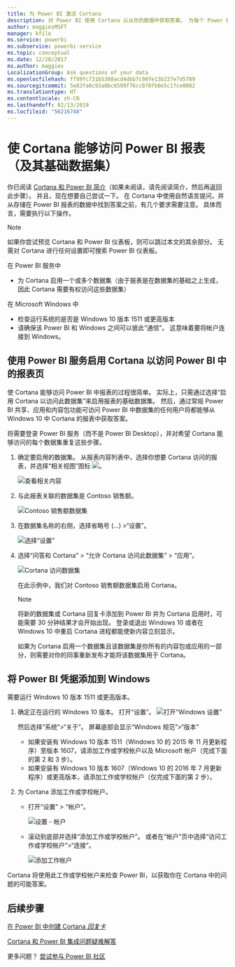 ```yaml
---
title: 为 Power BI 激活 Cortana
description: 对 Power BI 使用 Cortana 以从你的数据中获取答案。 为每个 Power BI 数据集激活 Cortana，然后让 Cortana 能够从 Windows 设备访问你的数据集。
author: maggiesMSFT
manager: kfile
ms.service: powerbi
ms.subservice: powerbi-service
ms.topic: conceptual
ms.date: 12/20/2017
ms.author: maggies
LocalizationGroup: Ask questions of your data
ms.openlocfilehash: ff99fc731b5388acd4dbb7c98fe13b227e7d5789
ms.sourcegitcommit: 5e83fa6c93a0bc6599f76cc070fb0e5c1fce0082
ms.translationtype: HT
ms.contentlocale: zh-CN
ms.lasthandoff: 02/13/2019
ms.locfileid: "56216748"
---
```

# <a name="enable-cortana-to-access-power-bi-reports-and-their-underlying-datasets"></a>使 Cortana 能够访问 Power BI 报表（及其基础数据集）
你已阅读 [Cortana 和 Power BI 简介](service-cortana-intro.md)（如果未阅读，请先阅读简介，然后再返回此步骤）。 并且，现在想要自己尝试一下。  在 Cortana 中使用自然语言提问，并从存储在 Power BI 报表的数据中找到答案之前，有几个要求需要注意。 具体而言，需要执行以下操作。

> [!NOTE]
> 如果你尝试预览 Cortana 和 Power BI 仪表板，则可以跳过本文的其余部分。 无需对 Cortana 进行任何设置即可搜索 Power BI 仪表板。
> 
> 

在 Power BI 服务中

* 为 Cortana 启用一个或多个数据集（由于报表是在数据集的基础之上生成，因此 Cortana 需要有权访问这些数据集）

在 Microsoft Windows 中

* 检查运行系统的是否是 Windows 10 版本 1511 或更高版本
* 请确保该 Power BI 和 Windows 之间可以彼此“通信”。 这意味着要将帐户连接到 Windows。

## <a name="use-power-bi-service-to-enable-cortana-to-access-report-pages-in-power-bi"></a>使用 Power BI 服务启用 Cortana 以访问 Power BI 中的报表页
使 Cortana 能够访问 Power BI 中报表的过程很简单。  实际上，只需通过选择“启用 Cortana 以访问此数据集”来启用报表的基础数据集。 然后，通过常规 Power BI 共享、应用和内容包功能可访问 Power BI 中数据集的任何用户将都能够从 Windows 10 中 Cortana 的报表中获取答案。

将需要登录 Power BI 服务（而不是 Power BI Desktop），并对希望 Cortana 能够访问的每个数据集重复这些步骤。

1. 确定要启用的数据集。 从报表内容列表中，选择你想要 Cortana 访问的报表，并选择“相关视图”图标 ![](media/service-cortana-enable/power-bi-cortana-view-related-icon.png)。
   
    ![查看相关内容](media/service-cortana-enable/power-bi-view-related.png)
2. 与此报表关联的数据集是 Contoso 销售额。
   
    ![Contoso 销售额数据集](media/service-cortana-enable/power-bi-identify-dataset.png)
3. 在数据集名称的右侧，选择省略号 (...) >“设置”。  
   
    ![选择“设置”](media/service-cortana-enable/power-bi-settings-cortana.png)
4. 选择“问答和 Cortana” > “允许 Cortana 访问此数据集” > “应用”。
   
   ![Cortana 访问数据集](media/service-cortana-enable/power-bi-cortana-enable-new.png)
   
   在此示例中，我们对 Contoso 销售额数据集启用 Cortana。
   
   > [!NOTE]
   > 将新的数据集或 Cortana 回复卡添加到 Power BI 并为 Cortana 启用时，可能需要 30 分钟结果才会开始出现。 登录或退出 Windows 10 或者在 Windows 10 中重启 Cortana 进程都能使新内容立刻显示。
   > 
   > 如果为 Cortana 启用一个数据集且该数据集是你所有的内容包或应用的一部分，则需要对你的同事重新发布才能将该数据集用于 Cortana。
   > 
   > 

## <a name="add-your-power-bi-credentials-to-windows"></a>将 Power BI 凭据添加到 Windows
需要运行 Windows 10 版本 1511 或更高版本。

1. 确定正在运行的 Windows 10 版本。 打开“设置”。
    ![打开“Windows 设置”](media/service-cortana-enable/power-bi-cortana-windows.png)

    然后选择“系统”>“关于”。 屏幕底部会显示“Windows 规范”>“版本”

   * 如果安装有 Windows 10 版本 1511（Windows 10 的 2015 年 11 月更新程序）至版本 1607，请添加工作或学校帐户以及 Microsoft 帐户（完成下面的第 2 和 3 步）。
   * 如果安装有 Windows 10 版本 1607（Windows 10 的 2016 年 7 月更新程序）或更高版本，请添加工作或学校帐户（仅完成下面的第 2 步）。
1. 为 Cortana 添加工作或学校帐户。
   
   * 打开“设置” > “帐户”。
     
       ![设置 - 帐户](media/service-cortana-enable/power-bi-windows-accounts.png)
   * 滚动到底部并选择“添加工作或学校帐户”。 或者在“帐户”页中选择“访问工作或学校帐户”>“连接”。
     
     ![添加工作帐户](media/service-cortana-enable/power-bi-add-work-account2.png)

Cortana 将使用此工作或学校帐户来检查 Power BI，以获取你在 Cortana 中的问题的可能答案。

## <a name="next-steps"></a>后续步骤
[在 Power BI 中创建 Cortana *回复卡*](service-cortana-answer-cards.md)

[Cortana 和 Power BI 集成问题疑难解答](service-cortana-troubleshoot.md)

更多问题？ [尝试参与 Power BI 社区](http://community.powerbi.com/)


